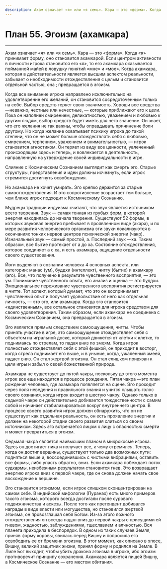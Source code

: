 ```yaml
---
description: Ахам означает «я» или «я семь». Кара — это «форма». Когда «я» принимает форму, оно становится ахамкарой.
---
```

# План 55. Эгоизм (ахамкара)


---
Ахам означает «я» или «я семь». Кара — это «форма». Когда «я» принимает форму, оно становится ахамкарой. Если центром активности в личности игрока становится его «я», то его ахамкара оказывается пойманной майей в ловушку понятий «мне» и «мое». Когда ахамкара, которая в действительности является высшим аспектом реальности, забывает о необходимости отождествления с целым и становится отдельной частью, она ; превращается в эгоизм. 

Когда все внимание игрока направлено исключительно на удовлетворение его желаний, он становится сосредоточенным только на себе. Выбор средств теряет свою значимость. Хороши все средства —неважно, честные или нечестные, — которые приближают его к цели. Пока он наполнен смирением, деликатностью, уважением и любовью к другим людям, выбор средств будет иметь для него значение. Он знает, что его желания не так важны, чтобы оправдывать причинение боли другому. Но когда желание охватывает психику игрока до такой степени, что он не может больше отождествлять себя с любовью, смирением, терпением, уважением и внимательностью, — игрок становится агностиком. Он теряет из виду все ценности, увлеченный происходящем здесь и теперь, и вовлекается в деятельность, направленную на утверждение своей индивидуальности в игре. 

Слияние с Космическим Сознанием выглядит как смерть эго. Старые структуры, представления и идеи должны исчезнуть, если игрок стремится достигнуть освобождения. 

Но ахамкара не хочет умирать. Эго крепко держится за старые самоотождествления. И это сопротивление возрастает тем больше, чем ближе игрок подходит к Космическому Сознанию. 

Мудрецы традиции индуизма считают, что звук является источником всего творения. Звук — самая тонкая из грубых форм, в которой энергия находилась до начала творения. Существуют 52 формы, в которых звуковая энергия пребывает в проявленном виде (акара), и по мере развития человеческого организма эти звуки локализуются в окончаниях тонких нервов центров психической энергии (чакр). Изначальный звук — самый простой, а. Последний звук —ха. Таким образом, все бытие протекает от а до ха. Состояние отождествления, которое соединяет а с ха, и есть ахамкара, ощущение отдельности своего существования. 

Йоги выделяют в сознании человека 4 основных аспекта, или категории: манас (ум), буддхи (интеллект), читту (бытие) и ахамкару (эго). Все, что получено в результате чувственного восприятия, — это ум. Понимание чувственного опыта, его анализ и оценка — это буддхи. Эмоциональное переживание чувственного восприятия регистрируется в читте. Тот аспект, который думает, что это он воспринимает чувственный опыт и получает удовольствие от него как отдельная личность, — это эго, или ахамкара. Когда эго становится «единственным», все остальное становится для игрока средством для своего удовлетворения. Таким образом, если ахамкара не соединена с Космическим Сознанием, она превращается в эгоизм. 

Эго является прямым следствием самоощущения, читты. Чтобы принять участие в игре, это самоощущение отождествляет себя с объектом на игральной доске, который движется от клетки к клетке, то поднимаясь по стрелам, то падая вниз по змеям. Когда игрок полностью отождествляет себя с этой фишкой, он приходит в восторг, когда стрела поднимает его выше, и в уныние, когда, ужаленный змеей, падает вниз. Он стал жертвой эгоизма. Он стал слишком привязан к цели игры и забыл о своей божественной природе. 

Ахамкара не существует до пятой чакры, поскольку до этого момента игрок все еще находится в процессе рождения. Пятая чакра —это план рождения человека, где ахамкара появляется на сцене. Эго проходит через поля неведения и правильного знания и учится слышать голос своего сознания, когда игрок входит в шестую чакру. Однако только в седьмой чакре он действительно добивается тождественности с самим собой и начинает стабилизироваться вокруг внутреннего центра. В процессе своего развития игрок должен обнаружить, что он не существует как отдельная реальность, он есть проявление энергии и должен на некоторой стадии своего развития слиться со своим источником. Здесь эго встречается лицом к лицу с опасностью смерти и может превратиться в эгоизм. 

Седьмая чакра является наивысшим планом в микрокосме игрока. Здесь он достигает пика и получает все, к чему стремился. Теперь, когда он достиг вершины, существуют только два возможных пути: подняться выше и, воссоединившись с чистыми вибрациями, оставить все формы, либо упасть обратно, вниз. Если ахамкара побеждает поток судхармы, неизбежным результатом становится гнев. Это возвращает энергию игрока вниз к первой чакре, где он снова должен начать свое восхождение к вершине. 

Эго становится эгоизмом, если игрок слишком сконцентрирован на самом себе. В индийской мифологии (Пуранах) есть много примеров такого эгоизма, которого всегда достигали после сурового подвижничества и аскезы. После того как претендент добивался награды в виде власти или могущества, но становился жертвой эгоизма, он провозглашал себя Богом. Из-за этого ложного отождествления он всегда падал вниз до первой чакры с присущими ей гневом, жадностью, заблуждениями, тщеславием и алчностью. Вся планета приходила в беспорядок. В одном из таких случаев Земля, приняв форму коровы, явилась перед Вишну и попросила его освободить ее от бремени эгоизма. В этот момент, как описано в эпосе, Вишну, великий защитник жизни, принял форму и родился на Земле. В Лиле Бог выходит, чтобы убить дракона эгоизма в игроке, ибо эгоизм противоречит принципу сохранения. Ахамкара является пищей Вишну, а Космическое Сознание — его местом обитания.
